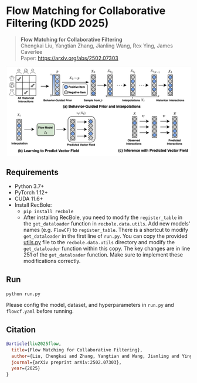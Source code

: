 # Flow Matching for Collaborative Filtering (KDD 2025)

> **Flow Matching for Collaborative Filtering**\
> Chengkai Liu, Yangtian Zhang, Jianling Wang, Rex Ying, James Caverlee\
> Paper: https://arxiv.org/abs/2502.07303

![framework](./assets/framework.png)

## Requirements

* Python 3.7+
* PyTorch 1.12+
* CUDA 11.6+
* Install RecBole:
  * `pip install recbole`
  * After installing RecBole, you need to modify the `register_table` in the `get_dataloader` function in `recbole.data.utils`. Add new models' names (e.g. `FlowCF`) to `register_table`. There is a shortcut to modify `get_dataloader` in the first line of `run.py`. You can copy the provided [utils.py](./utils.py) file to the `recbole.data.utils` directory and modify the `get_dataloader` function within this copy. The key changes are in line 251 of the `get_dataloader` function. Make sure to implement these modifications correctly.
  


## Run

```python run.py```

Please config the model, dataset, and hyperparameters in `run.py` and  `flowcf.yaml` before running.

## Citation
```bibtex
@article{liu2025flow,
  title={Flow Matching for Collaborative Filtering},
  author={Liu, Chengkai and Zhang, Yangtian and Wang, Jianling and Ying, Rex and Caverlee, James},
  journal={arXiv preprint arXiv:2502.07303},
  year={2025}
}
```
